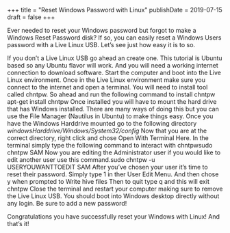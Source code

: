 +++
title = "Reset Windows Password with Linux"
publishDate = 2019-07-15
draft = false
+++

Ever needed to reset your Windows password but forgot to make a Windows Reset Password disk? If so, you can easily reset a Windows Users password with a Live Linux USB. Let’s see just how easy it is to so.

If you don’t a Live Linux USB go ahead an create one. This tutorial is Ubuntu based so any Ubuntu flavor will work. And you will need a working internet connection to download software.
Start the computer and boot into the Live Linux environment.
Once in the Live Linux environment make sure you connect to the internet and open a terminal.
You will need to install tool called chntpw. So ahead and run the following command to install chntpw apt-get install chntpw
Once installed you will have to mount the hard drive that has Windows installed. There are many ways of doing this but you can use the File Manager (Nautilus in Ubuntu) to make things easy.
Once you have the Windows Harddrive mounted go to the following directory _windowsHarddrive/Windows/System32/config_
Now that you are at the correct directory, right click and chose Open With
Terminal Here.
In the terminal simply type the following command to interact with chntpwsudo chntpw SAM
Now you are editing the Administrator user if you would like to edit another user use this command.sudo chntpw -u USERYOUWANTTOEDIT SAM
After you’ve chosen your user it’s time to reset their password. Simply type 1 in ther User Edit Menu. And then chose y when prompted to Write hive
files
Then to quit type q and this will exit chntpw
Close the terminal and restart your computer making sure to remove the Live Linux USB.
You should boot into Windows desktop directly without any login. Be sure to add a new password!

Congratulations you have successfully reset your Windows with Linux! And that’s it!
